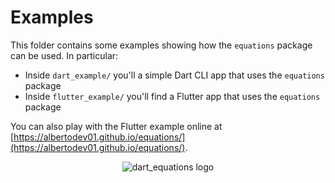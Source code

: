# Examples

This folder contains some examples showing how the `equations` package can be used. In particular:

  - Inside `dart_example/` you'll a simple Dart CLI app that uses the `equations` package
  - Inside `flutter_example/` you'll find a Flutter app that uses the `equations` package

You can also play with the Flutter example online at [https://albertodev01.github.io/equations/](https://albertodev01.github.io/equations/).

<p align="center">
<img src="https://raw.githubusercontent.com/albertodev01/equations/master/example/flutter_example/static/web_preview.png" alt="dart_equations logo" />
</p>
